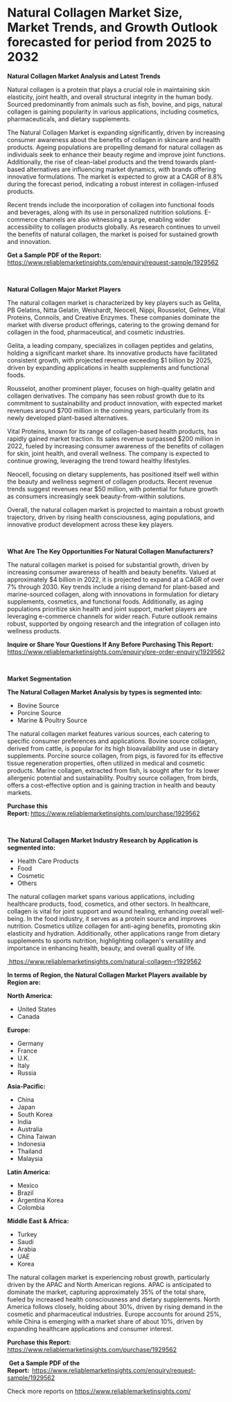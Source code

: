 <p><h1>Natural Collagen Market Size, Market Trends, and Growth Outlook forecasted for period from 2025 to 2032</h1></p><p><strong>Natural Collagen Market Analysis and Latest Trends</strong></p>
<p><p>Natural collagen is a protein that plays a crucial role in maintaining skin elasticity, joint health, and overall structural integrity in the human body. Sourced predominantly from animals such as fish, bovine, and pigs, natural collagen is gaining popularity in various applications, including cosmetics, pharmaceuticals, and dietary supplements. </p><p>The Natural Collagen Market is expanding significantly, driven by increasing consumer awareness about the benefits of collagen in skincare and health products. Ageing populations are propelling demand for natural collagen as individuals seek to enhance their beauty regime and improve joint functions. Additionally, the rise of clean-label products and the trend towards plant-based alternatives are influencing market dynamics, with brands offering innovative formulations. The market is expected to grow at a CAGR of 8.8% during the forecast period, indicating a robust interest in collagen-infused products.</p><p>Recent trends include the incorporation of collagen into functional foods and beverages, along with its use in personalized nutrition solutions. E-commerce channels are also witnessing a surge, enabling wider accessibility to collagen products globally. As research continues to unveil the benefits of natural collagen, the market is poised for sustained growth and innovation.</p></p>
<p><strong>Get a Sample PDF of the Report:&nbsp;</strong> <a href="https://www.reliablemarketinsights.com/enquiry/request-sample/1929562?utm_campaign=3204&utm_medium=2&utm_source=Github&utm_content=ia&utm_term=31032025&utm_id=natural-collagen">https://www.reliablemarketinsights.com/enquiry/request-sample/1929562</a></p>
<p>&nbsp;</p>
<p><strong>Natural Collagen Major Market Players</strong></p>
<p><p>The natural collagen market is characterized by key players such as Gelita, PB Gelatins, Nitta Gelatin, Weishardt, Neocell, Nippi, Rousselot, Gelnex, Vital Proteins, Connoils, and Creative Enzymes. These companies dominate the market with diverse product offerings, catering to the growing demand for collagen in the food, pharmaceutical, and cosmetic industries.</p><p>Gelita, a leading company, specializes in collagen peptides and gelatins, holding a significant market share. Its innovative products have facilitated consistent growth, with projected revenue exceeding $1 billion by 2025, driven by expanding applications in health supplements and functional foods. </p><p>Rousselot, another prominent player, focuses on high-quality gelatin and collagen derivatives. The company has seen robust growth due to its commitment to sustainability and product innovation, with expected market revenues around $700 million in the coming years, particularly from its newly developed plant-based alternatives.</p><p>Vital Proteins, known for its range of collagen-based health products, has rapidly gained market traction. Its sales revenue surpassed $200 million in 2022, fueled by increasing consumer awareness of the benefits of collagen for skin, joint health, and overall wellness. The company is expected to continue growing, leveraging the trend toward healthy lifestyles.</p><p>Neocell, focusing on dietary supplements, has positioned itself well within the beauty and wellness segment of collagen products. Recent revenue trends suggest revenues near $50 million, with potential for future growth as consumers increasingly seek beauty-from-within solutions.</p><p>Overall, the natural collagen market is projected to maintain a robust growth trajectory, driven by rising health consciousness, aging populations, and innovative product development across these key players.</p></p>
<p>&nbsp;</p>
<p><strong>What Are The Key Opportunities For Natural Collagen Manufacturers?</strong></p>
<p><p>The natural collagen market is poised for substantial growth, driven by increasing consumer awareness of health and beauty benefits. Valued at approximately $4 billion in 2022, it is projected to expand at a CAGR of over 7% through 2030. Key trends include a rising demand for plant-based and marine-sourced collagen, along with innovations in formulation for dietary supplements, cosmetics, and functional foods. Additionally, as aging populations prioritize skin health and joint support, market players are leveraging e-commerce channels for wider reach. Future outlook remains robust, supported by ongoing research and the integration of collagen into wellness products.</p></p>
<p><strong>Inquire or Share Your Questions If Any Before Purchasing This Report:</strong> <a href="https://www.reliablemarketinsights.com/enquiry/pre-order-enquiry/1929562?utm_campaign=3204&utm_medium=2&utm_source=Github&utm_content=ia&utm_term=31032025&utm_id=natural-collagen">https://www.reliablemarketinsights.com/enquiry/pre-order-enquiry/1929562</a></p>
<p>&nbsp;</p>
<p><strong>Market Segmentation</strong></p>
<p><strong>The Natural Collagen Market Analysis by types is segmented into:</strong></p>
<p><ul><li>Bovine Source</li><li>Porcine Source</li><li>Marine & Poultry Source</li></ul></p>
<p><p>The natural collagen market features various sources, each catering to specific consumer preferences and applications. Bovine source collagen, derived from cattle, is popular for its high bioavailability and use in dietary supplements. Porcine source collagen, from pigs, is favored for its effective tissue regeneration properties, often utilized in medical and cosmetic products. Marine collagen, extracted from fish, is sought after for its lower allergenic potential and sustainability. Poultry source collagen, from birds, offers a cost-effective option and is gaining traction in health and beauty markets.</p></p>
<p><strong>Purchase this Report:&nbsp;</strong><a href="https://www.reliablemarketinsights.com/purchase/1929562?utm_campaign=3204&utm_medium=2&utm_source=Github&utm_content=ia&utm_term=31032025&utm_id=natural-collagen">https://www.reliablemarketinsights.com/purchase/1929562</a></p>
<p>&nbsp;</p>
<p><strong>The Natural Collagen Market Industry Research by Application is segmented into:</strong></p>
<p><ul><li>Health Care Products</li><li>Food</li><li>Cosmetic</li><li>Others</li></ul></p>
<p><p>The natural collagen market spans various applications, including healthcare products, food, cosmetics, and other sectors. In healthcare, collagen is vital for joint support and wound healing, enhancing overall well-being. In the food industry, it serves as a protein source and improves nutrition. Cosmetics utilize collagen for anti-aging benefits, promoting skin elasticity and hydration. Additionally, other applications range from dietary supplements to sports nutrition, highlighting collagen's versatility and importance in enhancing health, beauty, and overall quality of life.</p></p>
<p><a href="https://www.reliablemarketinsights.com/natural-collagen-r1929562?utm_campaign=3204&utm_medium=2&utm_source=Github&utm_content=ia&utm_term=31032025&utm_id=natural-collagen">&nbsp;https://www.reliablemarketinsights.com/natural-collagen-r1929562</a></p>
<p><strong>In terms of Region, the Natural Collagen Market Players available by Region are:</strong></p>
<p>
    <p> <strong> North America: </strong>
        <ul>
            <li>United States</li>
            <li>Canada</li>
        </ul>
        </p> 
    <p> <strong> Europe: </strong>
        <ul>
            <li>Germany</li>
            <li>France</li>
            <li>U.K.</li>
            <li>Italy</li>
            <li>Russia</li>
        </ul>
        </p> 
    <p> <strong> Asia-Pacific: </strong>
        <ul>
            <li>China</li>
            <li>Japan</li>
            <li>South Korea</li>
            <li>India</li>
            <li>Australia</li>
            <li>China Taiwan</li>
            <li>Indonesia</li>
            <li>Thailand</li>
            <li>Malaysia</li>
        </ul>
        </p> 
    <p> <strong> Latin America: </strong>
        <ul>
            <li>Mexico</li>
            <li>Brazil</li>
            <li>Argentina Korea</li>
            <li>Colombia</li>
        </ul>
        </p> 
    <p> <strong> Middle East & Africa: </strong>
        <ul>
            <li>Turkey</li>
            <li>Saudi</li>
            <li>Arabia</li>
            <li>UAE</li>
            <li>Korea</li>
        </ul>
    </p>
    </p>
<p><p>The natural collagen market is experiencing robust growth, particularly driven by the APAC and North American regions. APAC is anticipated to dominate the market, capturing approximately 35% of the total share, fueled by increased health consciousness and dietary supplements. North America follows closely, holding about 30%, driven by rising demand in the cosmetic and pharmaceutical industries. Europe accounts for around 25%, while China is emerging with a market share of about 10%, driven by expanding healthcare applications and consumer interest.</p></p>
<p><strong>Purchase this Report: </strong><a href="https://www.reliablemarketinsights.com/purchase/1929562?utm_campaign=3204&utm_medium=2&utm_source=Github&utm_content=ia&utm_term=31032025&utm_id=natural-collagen">https://www.reliablemarketinsights.com/purchase/1929562</a></p>
<p>&nbsp;<strong>Get a Sample PDF of the Report:&nbsp;&nbsp;</strong><a href="https://www.reliablemarketinsights.com/enquiry/request-sample/1929562?utm_campaign=3204&utm_medium=2&utm_source=Github&utm_content=ia&utm_term=31032025&utm_id=natural-collagen">https://www.reliablemarketinsights.com/enquiry/request-sample/1929562</a></p>
<p><strong></strong></p>
<p>Check more reports on <a href="https://www.reliablemarketinsights.com/?utm_campaign=3204&utm_medium=2&utm_source=Github&utm_content=ia&utm_term=31032025&utm_id=natural-collagen">https://www.reliablemarketinsights.com/</a></p>